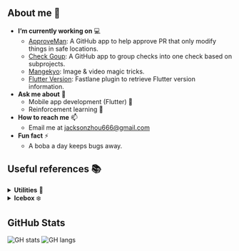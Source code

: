 ## About me 👋

<!-- For getting emoji: https://emojipedia.org -->

- **I’m currently working on** 💻
  - [ApproveMan](https://github.com/tianhaoz95/approveman): A GitHub app to help approve PR that only modify things in safe locations.
  - [Check Goup](https://github.com/tianhaoz95/check-group): A GitHub app to group checks into one check based on subprojects.
  - [Mangekyo](https://github.com/tianhaoz95/mangekyo): Image & video magic tricks.
  - [Flutter Version](https://github.com/tianhaoz95/fastlane-plugin-flutter_version): Fastlane plugin to retrieve Flutter version information.
- **Ask me about** 💬 
  - Mobile app development (Flutter) 📱
  - Reinforcement learning 🤖
- **How to reach me** 📫
  - Email me at jacksonzhou666@gmail.com
- **Fun fact** ⚡
  - A boba a day keeps bugs away.

## Useful references 📚

<details>
  <summary><b>Utilities</b> 🧰</summary>
<p>

- [Mirror Action](https://github.com/tianhaoz95/mirror-action): a GitHub action to duplicate files with style.
- [Pylon](https://github.com/tianhaoz95/pylon) 💎 💎 💎 : environment for my personal Windows dev machines.

</p>
</details>

<details>
  <summary><b>Icebox</b> ❄️</summary>
<p>

- [Investment TODO app](https://github.com/tianhaoz95/investment-todo-app): A todo app for myself to better track investments.
- [Ultronify](https://github.com/ultronify): A collection of mini projects for hands-on **Reinforcement Learning** experiences.
- [Acumany Re](https://github.com/tianhaoz95/acumany-re): Rewind version of Acumany, a p2p platform to share knowledge.
- [5% App](https://github.com/tianhaoz95/iwfp): a utility app to help maximize cashback reward across multiple credit cards.
- [GH Finance](https://github.com/tianhaoz95/gh-finance): use GitHub to track personal finance.

</p>
</details>

## GitHub Stats

![GH stats](https://github-readme-stats.vercel.app/api?username=tianhaoz95&&show_icons=true&theme=radical)
![GH langs](https://github-readme-stats.vercel.app/api/top-langs/?username=tianhaoz95&layout=compact&theme=radical)
